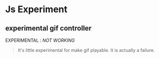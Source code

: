 # Js Experiment

## experimental gif controller

EXPERIMENTAL : *NOT WORKING*

> It's little experimental for make gif playable. It is actually a failure.
